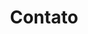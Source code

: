 ---
layout: contato
title: Contato
mainMenu:
  include: true
  order: 10000
meta:
  title: Contato
  tags:
  # - name: description
  #   content: Conteúdo do meta content.
---